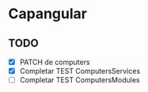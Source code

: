 # Capangular

## TODO

- [x] PATCH de computers
- [x] Completar TEST ComputersServices
- [ ] Completar TEST ComputersModules
